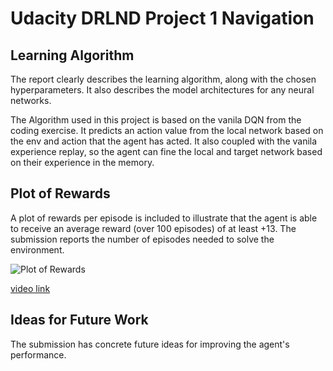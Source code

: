 # Udacity DRLND Project 1 Navigation

## Learning Algorithm

The report clearly describes the learning algorithm, along with the chosen hyperparameters. It also describes the model architectures for any neural networks.

The Algorithm used in this project is based on the vanila DQN from the coding exercise. It predicts an action value from the local network based on the env and action that the agent has acted. It also coupled with the vanila experience replay, so the agent can fine the local and target network based on their experience in the memory.

## Plot of Rewards

A plot of rewards per episode is included to illustrate that the agent is able to receive an average reward (over 100 episodes) of at least +13. The submission reports the number of episodes needed to solve the environment.

![Plot of Rewards](https://octodex.github.com/images/yaktocat.png)

[video link](https://youtu.be/bANBVKUrS0M)

## Ideas for Future Work

The submission has concrete future ideas for improving the agent's performance.


